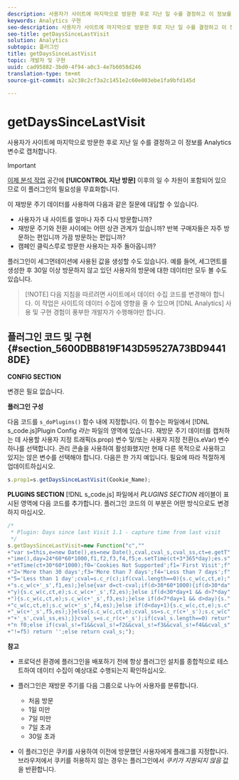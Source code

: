 ```yaml
---
description: 사용자가 사이트에 마지막으로 방문한 후로 지난 일 수를 결정하고 이 정보를 Analytics 변수로 캡처합니다.
keywords: Analytics 구현
seo-description: 사용자가 사이트에 마지막으로 방문한 후로 지난 일 수를 결정하고 이 정보를 Analytics 변수로 캡처합니다.
seo-title: getDaysSinceLastVisit
solution: Analytics
subtopic: 플러그인
title: getDaysSinceLastVisit
topic: 개발자 및 구현
uuid: cad95882-3bd0-4f94-a0c3-4e7b6058d246
translation-type: tm+mt
source-git-commit: a2c38c2cf3a2c1451e2c60e003ebe1fa9bfd145d

---
```



# getDaysSinceLastVisit

사용자가 사이트에 마지막으로 방문한 후로 지난 일 수를 결정하고 이 정보를 Analytics 변수로 캡처합니다.

>[!IMPORTANT]
>
>[이제 분석 작업](https://marketing.adobe.com/resources/help/en_US/analytics/analysis-workspace/) 공간에 **[!UICONTROL 지난 방문]** 이후의 일 수 차원이 포함되어 있으므로 이 플러그인의 필요성을 무효화합니다.

이 재방문 주기 데이터를 사용하여 다음과 같은 질문에 대답할 수 있습니다.

* 사용자가 내 사이트를 얼마나 자주 다시 방문합니까?
* 재방문 주기와 전환 사이에는 어떤 상관 관계가 있습니까? 반복 구매자들은 자주 방문하는 편입니까 가끔 방문하는 편입니까?
* 캠페인 클릭스루로 방문한 사용자는 자주 돌아옵니까?

플러그인이 세그먼테이션에 사용된 값을 생성할 수도 있습니다. 예를 들어, 세그먼트를 생성한 후 30일 이상 방문하지 않고 있던 사용자의 방문에 대한 데이터만 모두 볼 수도 있습니다.

> [!NOTE] 다음 지침을 따르려면 사이트에서 데이터 수집 코드를 변경해야 합니다. 이 작업은 사이트의 데이터 수집에 영향을 줄 수 있으며 [!DNL Analytics] 사용 및 구현 경험이 풍부한 개발자가 수행해야만 합니다.

## 플러그인 코드 및 구현 {#section_5600DBB819F143D59527A73BD94418DE}

**CONFIG SECTION**

변경은 필요 없습니다.

**플러그인 구성**

다음 코드를 `s_doPlugins()` 함수 내에 지정합니다. 이 함수는 파일에서 [!DNL s_code.js]Plugin Config *라는* 파일의 영역에 있습니다. 재방문 주기 데이터를 캡처하는 데 사용할 사용자 지정 트래픽(s.prop) 변수 및/또는 사용자 지정 전환(s.eVar) 변수 하나를 선택합니다. 관리 콘솔을 사용하여 활성화했지만 현재 다른 목적으로 사용하고 있지는 않은 변수를 선택해야 합니다. 다음은 한 가지 예입니다. 필요에 따라 적절하게 업데이트하십시오.

```js
s.prop1=s.getDaysSinceLastVisit(Cookie_Name);
```

**PLUGINS SECTION**
[!DNL s_code.js] 파일에서 *PLUGINS SECTION* 레이블이 표시된 영역에 다음 코드를 추가합니다. 플러그인 코드의 이 부분은 어떤 방식으로도 변경하지 마십시오.

```js
/* 
 * Plugin: Days since last Visit 1.1 - capture time from last visit 
 */ 
s.getDaysSinceLastVisit=new Function("c","" 
+"var s=this,e=new Date(),es=new Date(),cval,cval_s,cval_ss,ct=e.getT" 
+"ime(),day=24*60*60*1000,f1,f2,f3,f4,f5;e.setTime(ct+3*365*day);es.s" 
+"etTime(ct+30*60*1000);f0='Cookies Not Supported';f1='First Visit';f" 
+"2='More than 30 days';f3='More than 7 days';f4='Less than 7 days';f" 
+"5='Less than 1 day';cval=s.c_r(c);if(cval.length==0){s.c_w(c,ct,e);" 
+"s.c_w(c+'_s',f1,es);}else{var d=ct-cval;if(d>30*60*1000){if(d>30*da" 
+"y){s.c_w(c,ct,e);s.c_w(c+'_s',f2,es);}else if(d<30*day+1 && d>7*day" 
+"){s.c_w(c,ct,e);s.c_w(c+'_s',f3,es);}else if(d<7*day+1 && d>day){s." 
+"c_w(c,ct,e);s.c_w(c+'_s',f4,es);}else if(d<day+1){s.c_w(c,ct,e);s.c" 
+"_w(c+'_s',f5,es);}}else{s.c_w(c,ct,e);cval_ss=s.c_r(c+'_s');s.c_w(c" 
+"+'_s',cval_ss,es);}}cval_s=s.c_r(c+'_s');if(cval_s.length==0) retur" 
+"n f0;else if(cval_s!=f1&&cval_s!=f2&&cval_s!=f3&&cval_s!=f4&&cval_s" 
+"!=f5) return '';else return cval_s;");
```

**참고**

* 프로덕션 환경에 플러그인을 배포하기 전에 항상 플러그인 설치를 종합적으로 테스트하여 데이터 수집이 예상대로 수행되는지 확인하십시오.
* 플러그인은 재방문 주기를 다음 그룹으로 나누어 사용자를 분류합니다.

   * 처음 방문
   * 1일 미만
   * 7일 미만
   * 7일 초과
   * 30일 초과

* 이 플러그인은 쿠키를 사용하여 이전에 방문했던 사용자에게 플래그를 지정합니다. 브라우저에서 쿠키를 허용하지 않는 경우는 플러그인에서 *쿠키가 지원되지 않음* 값을 반환합니다.

